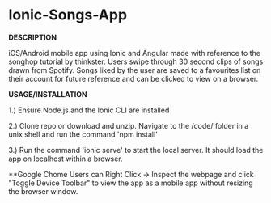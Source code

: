 # Ionic-Songs-App

<b>DESCRIPTION</b>

iOS/Android mobile app using Ionic and Angular made with reference to the songhop tutorial by thinkster. Users swipe through 30 second clips of songs drawn from Spotify. Songs liked by the user are saved to a favourites list on their account for future reference and can be clicked to view on a browser.


<b>USAGE/INSTALLATION</b>

1.) Ensure Node.js and the Ionic CLI are installed

2.) Clone repo or download and unzip. Navigate to the /code/ folder in a unix shell and run the command 'npm install'

3.) Run the command 'ionic serve' to start the local server. It should load the app on localhost within a browser.

**Google Chome Users can Right Click -> Inspect the webpage and click "Toggle Device Toolbar" to view the app as a mobile app without
resizing the browser window.

